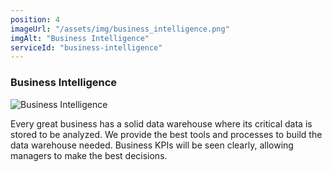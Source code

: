 ```yaml
---
position: 4
imageUrl: "/assets/img/business_intelligence.png"
imgAlt: "Business Intelligence"
serviceId: "business-intelligence"
---
```


### Business Intelligence

<div class="content">
  <div class="image-container">
      <img src="{{ "/assets/img/business_intelligence.png" | relative_url }}" alt="Business Intelligence"/>
  </div>
  <div class="text-container">
    <p>Every great business has a solid data warehouse where its critical data is stored to be analyzed. We provide the best tools and processes to build the data warehouse needed. Business KPIs will be seen clearly, allowing managers to make the best decisions.</p>
  </div>
</div>
